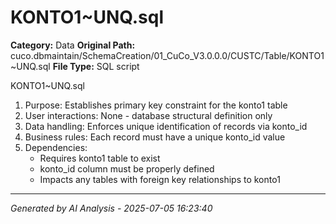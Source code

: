 # KONTO1~UNQ.sql

**Category:** Data
**Original Path:** cuco.dbmaintain/SchemaCreation/01_CuCo_V3.0.0.0/CUSTC/Table/KONTO1~UNQ.sql
**File Type:** SQL script

KONTO1~UNQ.sql
1. Purpose: Establishes primary key constraint for the konto1 table
2. User interactions: None - database structural definition only
3. Data handling: Enforces unique identification of records via konto_id
4. Business rules: Each record must have a unique konto_id value
5. Dependencies: 
   - Requires konto1 table to exist
   - konto_id column must be properly defined
   - Impacts any tables with foreign key relationships to konto1

---
*Generated by AI Analysis - 2025-07-05 16:23:40*
